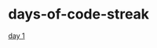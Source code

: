 # days-of-code-streak

<a href = "https://github.com/niyazbadar/days-of-code-streak/tree/main/day%201">day 1</a>
